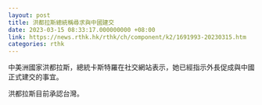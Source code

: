 ```yaml
---
layout: post
title: 洪都拉斯總統稱尋求與中國建交
date: 2023-03-15 08:33:17.000000000 +08:00
link: https://news.rthk.hk/rthk/ch/component/k2/1691993-20230315.htm
categories: rthk
---
```


中美洲國家洪都拉斯，總統卡斯特羅在社交網站表示，她已經指示外長促成與中國正式建交的事宜。

洪都拉斯目前承認台灣。
